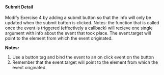 #### Submit Detail


Modify Exercise 4 by adding a submit button so that the info will only be updated when the submit button is clicked. Notes: the function that is called once the event is triggered (effectively a callback) will recieve one single argument with info about the event that took place. The event.target will point to the element from which the event originated.

**Notes:**
1. Use a button tag and bind the event to an on click event on the button
1. Remember that the event.target will point to the element from which the event originated.
